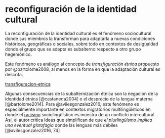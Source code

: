 # reconfiguración de la identidad cultural

La reconfiguración de la identidad cultural es el fenómeno sociocultural donde sus miembros la transforman para adaptarla a nuevas condiciones históricas, geográficas o sociales, sobre todo en contextos de desigualdad donde el grupo que se adapta es subalterno respecto a otro grupo hegemónico.

Este fenómeno es análogo al concepto de *transfiguración étnica* propuesto por @bartolome2008, al menos en la forma en que la adaptación cultural es descrita.

[transfiguracion-etnica](transfiguracion-etnica.md)

Algunas consecuencias de la subalternización étnica son la negación de la identidad étnica [@castaneda2004] o el desprecio de la lengua materna [@bartolome2014]. Para @avilesgonzalez2016, este fenómeno es especialmente importante en contextos migratorios multilingüísticos en donde el [racismo](racismo.md) sociolingüístico es muestra de un conflicto intercultural. Así, el autor critica ideas que simplifican  de que *el plurlingüísmo implica una eventual glotofagia* donde las lenguas más débiles [@avilesgonzalez2016, 74]
